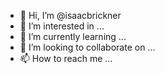 - 👋 Hi, I’m @isaacbrickner
- 👀 I’m interested in ...
- 🌱 I’m currently learning ...
- 💞️ I’m looking to collaborate on ...
- 📫 How to reach me ...

<!---
isaacbrickner/isaacbrickner is a ✨ special ✨ repository because its `README.md` (this file) appears on your GitHub profile.
You can click the Preview link to take a look at your changes.
--->
